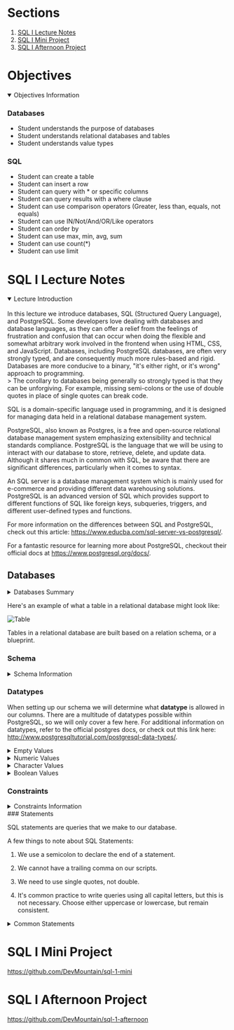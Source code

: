 # Sections

1. [SQL I Lecture Notes](#sql-i-lecture-notes)
1. [SQL I Mini Project](#sql-i-mini-project)
1. [SQL I Afternoon Project](#sql-i-afternoon-project)

 # Objectives 
<details open>
 <summary>Objectives Information</summary>

### Databases

* Student understands the purpose of databases
* Student understands relational databases and tables
* Student understands value types

### SQL

* Student can create a table
* Student can insert a row
* Student can query with * or specific columns
* Student can query results with a where clause
* Student can use comparison operators (Greater, less than, equals, not equals)
* Student can use IN/Not/And/OR/Like operators
* Student can order by
* Student can use max, min, avg, sum
* Student can use count(*)
* Student can use limit
</details>

# SQL I Lecture Notes
<details open>
 <summary>Lecture Introduction</summary>
 <br>
In this lecture we introduce databases, SQL (Structured Query Language), and PostgreSQL. Some developers love dealing with databases and database languages, as they can offer a relief from the feelings of frustration and confusion that can occur when doing the flexible and somewhat arbitrary work involved in the frontend when using HTML, CSS, and JavaScript.  Databases, including PostgreSQL databases, are often very strongly typed, and are consequently much more rules-based and rigid. Databases are more conducive to a binary, "it's either right, or it's wrong" approach to programming. 
<br>
> The corollary to databases being generally so strongly typed is that they can be unforgiving. For example, missing semi-colons or the use of double quotes in place of single quotes can break code.  

SQL is a domain-specific language used in programming, and it is designed for managing data held in a relational database management system. 

PostgreSQL, also known as Postgres, is a free and open-source relational database management system emphasizing extensibility and technical standards compliance. PostgreSQL is the language that we will be using to interact with our database to store, retrieve, delete, and update data. Although it shares much in common with SQL, be aware that there are significant differences, particularly when it comes to syntax. 

An SQL server is a database management system which is mainly used for e-commerce and providing different data warehousing solutions. PostgreSQL is an advanced version of SQL which provides support to different functions of SQL like foreign keys, subqueries, triggers, and different user-defined types and functions.

For more information on the differences between SQL and PostgreSQL, check out this article: https://www.educba.com/sql-server-vs-postgresql/.

For a fantastic resource for learning more about PostgreSQL, checkout their official docs at https://www.postgresql.org/docs/. 
</details>

## Databases
<details>
 <summary>Databases Summary</summary>
 <br>
 
A database is an organized collection of data, generally stored and accessed electronically from a computer system. Where databases are more complex, they are often developed using formal design and modeling techniques.

The database management system (DBMS) is the software that interacts with end users, applications, and the database itself to capture and analyze the data. The DBMS software additionally encompasses the core facilities provided to administer the database. The sum total of the database, the DBMS and the associated applications can be referred to as a "database system". Often the term "database" is also used to loosely refer to any of the DBMS, the database system or an application associated with the database.

PostgreSQL is a **relational database**. A relational database is organized based on the "relational model of data." This model organizes data into one or more tables (or “relations”) of rows and columns, with a unique key for each row. Usually, each entity type--or resource--that is described in a relational database has its own table with the rows representing instances of that type of entity, and the columns representing values attributed to that instance. Since each row in a table has its own unique key, rows in a table can be linked to rows in other tables by storing the unique key of the row to which it should be linked (where such unique key is known as a “foreign key”). Data relationships of arbitrary complexity can be represented using the simple set of concepts present in relational databases.

To put it simply, relational databases look like Excel spreadsheets, and they work by relating and referencing rows and columns from one table to another.

Virtually all relational database systems use SQL (Structured Query Language) as the basic language for querying and maintaining the database, and relational databases are extremely popular. The reasons for the dominance of relational databases are: simplicity, robustness, flexibility, performance, scalability and compatibility in managing generic data.

A NoSQL database, or **non-relational database**, provides a mechanism for storage and retrieval of data that is modeled in means other than the tabular relations used in relational databases.
</details>

Here's an example of what a table in a relational database might look like:

![Table](images/table.png)

Tables in a relational database are built based on a relation schema, or a blueprint. 

### Schema
<details>
 <summary>Schema Information</summary>
A **database schema** is a blueprint for how a database is structured. Put another way, a database schema is the skeleton structure that represents the logical view of the entire database. It defines how the data is organized and how the relations among them are associated. A database schema contains a collection of relation schemas for a whole database.

A **relation schema** is the logical definition of a table--it defines what the name of a table is, and what the name and datatype of each column is.

For a useful tool for creating database schemas, check out https://dbdiagram.io/home. 

A relation schema for the table above might look similar to this:

```sql
CREATE TABLE instructors (
    id INTEGER PRIMARY KEY,
    name TEXT,
    age INTEGER,
    country TEXT
);
```

In the code above, we are creating an instructors table, and specifying which datatypes are allowed to be inserted into specified columns of the table.

</details>

### Datatypes

When setting up our schema we will determine what **datatype** is allowed in our columns. There are a multitude of datatypes possible within PostgreSQL, so we will only cover a few here. For additional information on datatypes, refer to the official postgres docs, or check out this link here: http://www.postgresqltutorial.com/postgresql-data-types/.

<details>
 <summary>Empty Values</summary>

`Null` - This data type means an empty value.
</details>

<details>
 <summary>Numeric Values</summary>

`Integer` - This data type will define a round number.

`Decimal` - This data type can have unlimited decimal values.

`Float` - This data type can have values up to 15 decimal places.

`Serial` - This data type is an incrementing integer, usally used along with the `Primary Key` constraint in order to establish a unique identifier for a row in a table.
</details>

<details>
 <summary>Character Values</summary>

`Text` - This data type allows you to enter unlimited characters as a string.

`Varchar(n)` - This data type and its corresponding parameter enable you to limit the number of characters inserted as a string.
</details>

<details>
 <summary>Boolean Values</summary>

`Boolean` - This data type is either true or false. 
</details>

### Constraints 
<details>
 <summary>Constraints Information</summary>
 
Constraints are the rules enforced on data columns on table. These are used to prevent invalid data from being entered into the database. This ensures the accuracy and reliability of the data in the database.

Constraints could be column level or table level. Column level constraints are applied only to one column whereas table level constraints are applied to the whole table. Defining a data type for a column is a constraint in itself. For example, a column of type DATE constrains the column to valid dates.

The following are commonly used constraints available in PostgreSQL.

* NOT NULL Constraint − Ensures that a column cannot have NULL value.

* UNIQUE Constraint − Ensures that all values in a column are different.

* PRIMARY Key − Uniquely identifies each row/record in a database table.

* FOREIGN Key − Constrains data based on columns in other tables.

* CHECK Constraint − The CHECK constraint ensures that all values in a column satisfy certain conditions.

* EXCLUSION Constraint − The EXCLUDE constraint ensures that if any two rows are compared on the specified column(s) or expression(s) using the specified operator(s), not all of these comparisons will return TRUE.


Example of NOT NULL Constraint: 

```sql
CREATE TABLE COMPANY4(
   ID INT PRIMARY KEY     NOT NULL,
   NAME           TEXT    NOT NULL,
   AGE            INT     NOT NULL,
   ADDRESS        CHAR(50),
   SALARY         REAL
);
```
</details>
### Statements

SQL statements are queries that we make to our database.

A few things to note about SQL Statements:

1. We use a semicolon to declare the end of a statement.

2. We cannot have a trailing comma on our scripts. 

3. We need to use single quotes, not double.

4. It's common practice to write queries using all capital letters, but this is not necessary. Choose either uppercase or lowercase, but remain consistent. 

<details>
 <summary>Common Statements</summary>
<br>
<details>
 <summary>Insert Statement</summary>

We can use `insert statements` to add data into our tables. The syntax for an insert statement looks like the following:

```sql
INSERT INTO instructors
(name, age, country)
VALUES
('Zach', 26, 'USA');
```

Above, we are adding a person into the database table instructors. Insert statements begin with the `INSERT INTO` keyword followed by the name of the table we are inserting data into. Then, in parentheses, we select the column names we would like to add to. We then use the `VALUES` keyword, followed by another pair of parentheses to include the specific data we would like to insert into the corresponding columns.

> Note: It's import that the data in the VALUES parentheses line up with the column order specified. 

</details>

<details>
 <summary>Select Statement</summary>

`Select` statements are used to query our database for information. The structure for a `select` statement looks like the following.


```sql
SELECT name
FROM instructors;
```

```sql
SELECT *
FROM instructors;
```

Above, we declare two select statements using the `SELECT` keyword. Both are followed by the column name that we want to select data from, and then by the `FROM` keyword and the table we would like to select from . In the second select, we use an asterisk as a means of selecting all the data from every column of the instructors table. This is known as the universal, asterisk, or splat selector. 


##### WHERE CLAUSE

We can use a `where clause` to add a filter to our select statements.

```sql
SELECT *
FROM instructors
WHERE name = 'Zach';
```

###### Comparison Operators

Operators can be combined with the `WHERE` clause for greater specificity. 

`>` - Greater than.

```sql
SELECT *
FROM instructors
WHERE id > 2;
```

`<` - Less than.

```sql
SELECT *
FROM instructors
WHERE id < 2;
```

`>=` - Greater than or equal to.

```sql
SELECT *
FROM instructors
WHERE id >= 2;
```

`<=` - Less than or equal to.

```sql
SELECT *
FROM instructors
WHERE id <= 2;
```

`!=` - Does not equal.

```sql
SELECT *
FROM instructors
WHERE id != 2;
```

###### Logical Operators

`AND` - Check for multiple conditions to be true.

```sql
SELECT *
FROM instructors
WHERE id != 2
AND id < 3;
```

`OR` - Check for only one of multiple conditions to be true.

```sql
SELECT *
FROM instructors
WHERE name = 'Zach'
OR id = 2;
```

###### Null and Not Null

`IS NULL` - Checks for a value to be null.

```sql
SELECT *
FROM instructors
WHERE name IS NULL;
```

`IS NOT NULL` - Checks for a value NOT to be null.

```sql
SELECT *
FROM instructors
WHERE name IS NOT NULL;
```

###### IN Condition

`IN` - This is used as shorthand syntax to act as multiple `OR` conditions.

```sql
SELECT *
FROM instructors
WHERE name IN ('Zach', 'Matt', 'Josh');
```

If we didn't use the `IN` key word, our statement would look like this

```sql
SELECT *
FROM instructors
WHERE name = 'Zach'
OR name = 'Matt'
OR name = 'Josh';
```

###### BETWEEN Condition

`BETWEEN` - This is used to retrieve values in between a range.

```sql
SELECT *
FROM instructors
WHERE id BETWEEN 1 AND 3;
```

##### LIMIT

The `LIMIT` clause restricts the number of rows returned by a select statement.

```sql
SELECT *
FROM instructors
LIMIT 2;
```

This would return the first two rows of data from the instructors table.

##### ORDER BY

`ORDER BY` - This clause will sort the records in our result. This clause can only be used in select statements.

```sql
SELECT *
FROM instructors
ORDER BY id;
```

They `ORDER BY` clause will organize results in ascending order by default.

###### ASC

`ASC` is the keyword we can use with `ORDER BY` to organize by ascending order by the column type specified.


```sql
SELECT *
FROM instructors
ORDER BY id ASC;
```

###### DESC

`DESC` is the keyword we can use with order by to sort our records in the result in descending order.


```sql
SELECT *
FROM instructors
ORDER BY id DESC;
```
</details>

<details>
 <summary>SQL Functions</summary>

There are "functions" that we can use with PostgreSQL. This will usually handle some sort of mathematical logic for us.

`count()` - This returns the count of an expression.

```sql
SELECT count(id)
FROM instructors;
```

> It's important to note that `count` does not count null values. Pass in the `*` to account for all rows.

`min()` - This returns the minimum value of an expression.

```sql
SELECT min(age)
FROM instructors;
```

Above, we are finding the youngest instructor.

`max()` - This returns the maximum value of an expression.

```sql
SELECT max(age)
FROM instructors;
```

Above, we are returning the oldest instructor.

`sum()` - This returns the summed value of an expression.

```sql
SELECT sum(age)
FROM instructors;
```

Above, we now have the sum of the ages for all the instructors.

`avg()` - This function returns the average value of an expression.

```sql
SELECT avg(age)
FROM instructors;
```

Above, we have found the average age of the instructors.
</details>

<details>
 <summary>Update Statements</summary>

We can update our data inside of a database by using an `update statement`.

```sql
UPDATE instructors
SET name = 'Joseph'
WHERE id = 2;
```

Above, we have just updated the name for the user with the id of 2. We first use the `UPDATE` keyword followed by the name of the table we are updating. Then we `SET` the name to "Chris" where the user id equals 2.

</details>

<details>
 <summary>Delete Statements</summary>

We can remove or destroy data from our databased by using a `delete statement`.

```sql
DELETE FROM instructors
WHERE id = 2;
```

We first declare the `DELETE FROM` clause, and then declare the table we want to remove data from. We then choose the id of the instructor we want to remove.

> Make sure to add the where clause or the statement will remove everything in the table! SQL is unforgiving. That's why it's common practice to make sure you have an init.sql, and a seeds.sql file that is regularly updated. 
</details>

<details>
 <summary>Dropping A Table</summary>

We can also drop our tables when we need to remove them. Be careful doing this, because we can not restore tables that have been dropped. Once again, SQL is unforgiving. 

```sql
DROP TABLE instructors;
```
</details>
</details>

# SQL I Mini Project

https://github.com/DevMountain/sql-1-mini

# SQL I Afternoon Project

https://github.com/DevMountain/sql-1-afternoon
